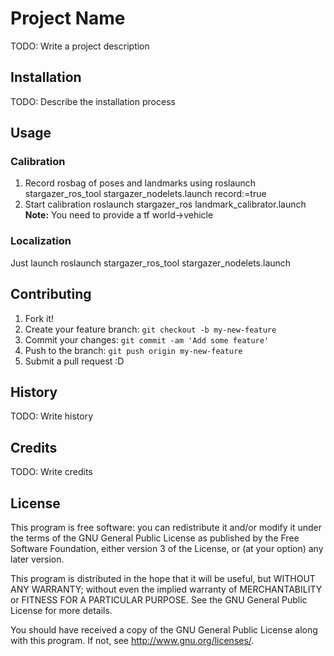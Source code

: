 # Project Name

TODO: Write a project description

## Installation

TODO: Describe the installation process

## Usage

### Calibration

 1. Record rosbag of poses and landmarks using 
    roslaunch stargazer_ros_tool stargazer_nodelets.launch record:=true
 2. Start calibration
    roslaunch stargazer_ros landmark_calibrator.launch
**Note:** You need to provide a tf world->vehicle

### Localization

Just launch 
    roslaunch stargazer_ros_tool stargazer_nodelets.launch


## Contributing

1. Fork it!
2. Create your feature branch: `git checkout -b my-new-feature`
3. Commit your changes: `git commit -am 'Add some feature'`
4. Push to the branch: `git push origin my-new-feature`
5. Submit a pull request :D

## History

TODO: Write history

## Credits

TODO: Write credits

## License

This program is free software: you can redistribute it and/or modify
it under the terms of the GNU General Public License as published by
the Free Software Foundation, either version 3 of the License, or
(at your option) any later version.

This program is distributed in the hope that it will be useful,
but WITHOUT ANY WARRANTY; without even the implied warranty of
MERCHANTABILITY or FITNESS FOR A PARTICULAR PURPOSE.  See the
GNU General Public License for more details.

You should have received a copy of the GNU General Public License
along with this program.  If not, see <http://www.gnu.org/licenses/>.
